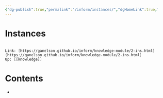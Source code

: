 ```yaml
---
{"dg-publish":true,"permalink":"/inform/instances/","dgHomeLink":true,"dgPassFrontmatter":false}
---
```


# Instances
```ad-info

Link: [https://ganelson.github.io/inform/knowledge-module/2-ins.html](https://ganelson.github.io/inform/knowledge-module/2-ins.html)
Up: [[knowledge]]
```

# Contents
- 